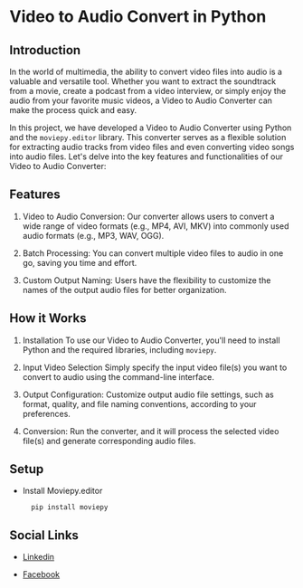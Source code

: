 # Video to Audio Convert in Python

## Introduction

In the world of multimedia, the ability to convert video files into audio is a valuable and versatile tool. Whether you want to extract the soundtrack from a movie, create a podcast from a video interview, or simply enjoy the audio from your favorite music videos, a Video to Audio Converter can make the process quick and easy.

In this project, we have developed a Video to Audio Converter using Python and the `moviepy.editor` library. This converter serves as a flexible solution for extracting audio tracks from video files and even converting video songs into audio files. Let's delve into the key features and functionalities of our Video to Audio Converter:

## Features

1. Video to Audio Conversion:
   Our converter allows users to convert a wide range of video formats (e.g., MP4, AVI, MKV) into commonly used audio formats (e.g., MP3, WAV, OGG).

2. Batch Processing:
   You can convert multiple video files to audio in one go, saving you time and effort.

3. Custom Output Naming:
    Users have the flexibility to customize the names of the output audio files for better organization.

## How it Works

1. Installation
     To use our Video to Audio Converter, you'll need to install Python and the required libraries, including `moviepy`.

2. Input Video Selection
     Simply specify the input video file(s) you want to convert to audio using the command-line interface.

3. Output Configuration:
     Customize output audio file settings, such as format, quality, and file naming conventions, according to your preferences.

4. Conversion:
     Run the converter, and it will process the selected video file(s) and generate corresponding audio files.

## Setup

- Install Moviepy.editor

  ```
    pip install moviepy
  ```

## Social Links

- [Linkedin](https://www.linkedin.com/in/nithushanmohan/)

- [Facebook](https://www.facebook.com/profile.php?id=100077725721945)
